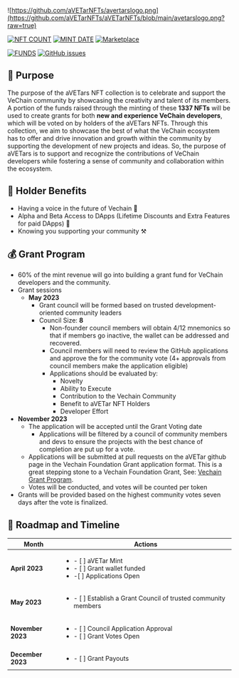 ![https://github.com/aVETarNFTs/avertarslogo.png](https://github.com/aVETarNFTs/aVETarNFTs/blob/main/avetarslogo.png?raw=true)

[![NFT COUNT](https://img.shields.io/badge/Collection_Size_🖼️-1337-green.svg)]()  [![MINT DATE](https://img.shields.io/badge/Mint_Date_📅-TBD-blue.svg)]()  [![Marketplace](https://img.shields.io/badge/Marketplace_🛍️-VeSea-blue.svg)](https://vesea.io)

[![FUNDS](https://img.shields.io/badge/Grant_Funds_🏦-0_VET-lightgrey.svg)]() [![GitHub issues](https://img.shields.io/github/issues/aVETarNFTs/aVETarNFTs.svg)](https://GitHub.com/aVETarNFTs/aVETarNFTs/issues/)


## 🤔 Purpose
The purpose of the aVETars NFT collection is to celebrate and support the VeChain community by showcasing the creativity and talent of its members. A portion of the funds raised through the minting of these **1337 NFTs** will be used to create grants for both **new and experience VeChain developers**, which will be voted on by holders of the aVETars NFTs. Through this collection, we aim to showcase the best of what the VeChain ecosystem has to offer and drive innovation and growth within the community by supporting the development of new projects and ideas. So, the purpose of aVETars is to support and recognize the contributions of VeChain developers while fostering a sense of community and collaboration within the ecosystem.

## 🎁 Holder Benefits
- Having a voice in the future of Vechain 🎤
- Alpha and Beta Access to DApps (Lifetime Discounts and Extra Features for paid DApps) 🔑
- Knowing you supporting your community ⚒️

## 💰 Grant Program
- 60% of the mint revenue will go into building a grant fund for VeChain developers and the community. 
- Grant sessions
  - **May 2023**
    - Grant council will be formed based on trusted development-oriented community leaders
    - Council Size: **8**
      -  Non-founder council members will obtain 4/12 mnemonics so that if members go inactive, the wallet can be addressed and recovered. 
      - Council members will need to review the GitHub applications and approve the for the community vote (4+ approvals from council members make the application eligible)
      - Applications should be evaluated by:
        - Novelty
        - Ability to Execute
        - Contribution to the Vechain Community
        - Benefit to aVETar NFT Holders
        - Developer Effort
- **November 2023**
  - The application will be accepted until the Grant Voting date
    - Applications will be filtered by a council of community members and devs to ensure the projects with the best chance of completion are put up for a vote.
  - Applications will be submitted at pull requests on the aVETar github page in the Vechain Foundation Grant application format. This is a great stepping stone to a  Vechain Foundation Grant, See: [Vechain Grant Program](https://github.com/vechain/grant-program).
  - Votes will be conducted, and votes will be counted per token
- Grants will be provided based on the highest community votes seven days after the vote is finalized.


## 📆 Roadmap and Timeline
| Month | Actions |
| ----------- | ----------- |
| **April 2023** |<ul><li>- [ ] aVETar Mint</li><li>- [ ] Grant wallet funded</li><li>-[ ] Applications Open</li><ul>|
| **May 2023** |<ul><li>- [ ] Establish a Grant Council of trusted community members</li><ul>|
| **November 2023** |<ul><li> - [ ] Council Application Approval</li><li> - [ ] Grant Votes Open</li><ul>|
| **December 2023** |<ul><li> - [ ] Grant Payouts</li><ul>|
